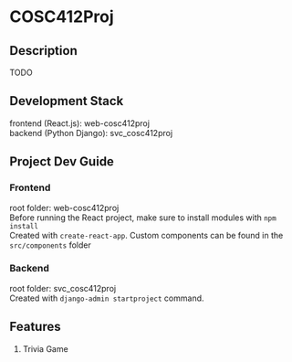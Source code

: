 # COSC412Proj
## Description
TODO

## Development Stack
frontend (React.js): web-cosc412proj   
backend (Python Django): svc_cosc412proj

## Project Dev Guide
### Frontend
root folder: web-cosc412proj  
Before running the React project, make sure to install modules with `npm install`     
Created with `create-react-app`. Custom components can be found in the `src/components` folder  

### Backend
root folder: svc_cosc412proj  
Created with `django-admin startproject` command.

## Features
1. Trivia Game
